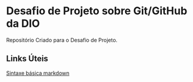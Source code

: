 # Desafio de Projeto sobre Git/GitHub da DIO
Repositório Criado para o Desafio de Projeto.

## Links Úteis
[Sintaxe básica markdown](https://www.markdownguide.org/basic-syntax/)
